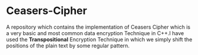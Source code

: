 # Ceasers-Cipher
A repository which contains the implementation of Ceasers Cipher which is a very basic and most common data encryption Technique in C++.I have used the __Transpositional__ Encryption Technique in which we simply shift the positions of the plain text by some regular pattern.
